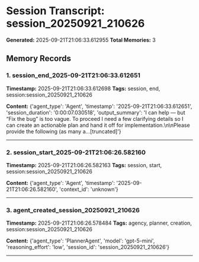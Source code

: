 # Session Transcript: session_20250921_210626

**Generated:** 2025-09-21T21:06:33.612955
**Total Memories:** 3

## Memory Records

### 1. session_end_2025-09-21T21:06:33.612651

**Timestamp:** 2025-09-21T21:06:33.612698
**Tags:** session, end, session:session_20250921_210626

**Content:** {'agent_type': 'Agent', 'timestamp': '2025-09-21T21:06:33.612651', 'session_duration': '0:00:07.030518', 'output_summary': 'I can help — but “Fix the bug” is too vague. To proceed I need a few clarifying details so I can create an actionable plan and hand it off for implementation.\n\nPlease provide the following (as many a...[truncated]'}

---

### 2. session_start_2025-09-21T21:06:26.582160

**Timestamp:** 2025-09-21T21:06:26.582163
**Tags:** session, start, session:session_20250921_210626

**Content:** {'agent_type': 'Agent', 'timestamp': '2025-09-21T21:06:26.582160', 'context_id': 'unknown'}

---

### 3. agent_created_session_20250921_210626

**Timestamp:** 2025-09-21T21:06:26.578484
**Tags:** agency, planner, creation, session:session_20250921_210626

**Content:** {'agent_type': 'PlannerAgent', 'model': 'gpt-5-mini', 'reasoning_effort': 'low', 'session_id': 'session_20250921_210626'}

---

